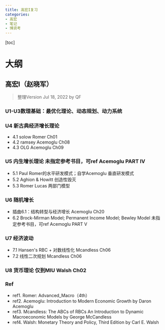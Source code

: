 ```yaml
---
title: 高宏I复习
categories: 
- 高宏
- 笔记
- 博资考
---
```


[toc]

# 大纲
## 高宏I（赵晓军）
> 整理Version Jul 18, 2022 by QF

### U1-U3数理基础：最优化理论、动态规划、动力系统
### U4 新古典经济增长理论
- 4.1 solow Romer Ch01
- 4.2 ramsey Acemoglu Ch08
- 4.3 OLG Acemoglu Ch09
### U5 内生增长理论  未指定参考书目，可ref Acemoglu PART IV
- 5.1 Paul Romer的水平研发模式；自学Acemoglu 垂直研发模式
- 5.2 Aghion & Howitt 创造性毁灭  
- 5.3 Romer Lucas 两部门模型
### U6 随机增长 
- 插曲6.1：结构转型与经济增长 Acemoglu Ch20
- 6.2 Brock-Mirman Model; Permanent Income Model; Bewley Model 未指定参考书目，可ref Acemoglu PART V
### U7 经济波动
- 7.1 Hansen's RBC + 对数线性化 Mcandless Ch06
- 7.2 线性二次规划 Mcandless Ch06
### U8 货币理论 仅到MIU Walsh Ch02
### Ref
- ref1. Romer: Advanced_Macro（4th）
- ref2. Acemoglu: Introduction to Modern Economic Growth by Daron Acemoglu
- ref3. Mcandless: The ABCs of RBCs An Introduction to Dynamic Macroeconomic Models by George McCandless
- ref4. Walsh: Monetary Theory and Policy, Third Edition by Carl E. Walsh






